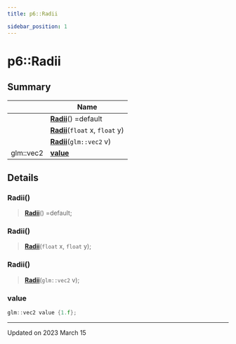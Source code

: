 ```yaml
---
title: p6::Radii

sidebar_position: 1
---
```


# p6::Radii







## Summary

|                | Name           |
| -------------- | -------------- |
| | **[Radii](/reference/Types/radii#radii)**() =default |
| | **[Radii](/reference/Types/radii#radii)**(`float` x, `float` y) |
| | **[Radii](/reference/Types/radii#radii)**(`glm::vec2` v) |
| glm::vec2 | **[value](/reference/Types/radii#value)**  |

## Details


### Radii()

> **[Radii](/reference/Types/radii#radii)**() =default;



### Radii()

> **[Radii](/reference/Types/radii#radii)**(`float` x, `float` y);



### Radii()

> **[Radii](/reference/Types/radii#radii)**(`glm::vec2` v);





### value

```cpp
glm::vec2 value {1.f};
```


-------------------------------

Updated on 2023 March 15